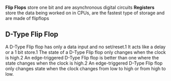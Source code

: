 **Flip Flops** store one bit and are asynchronous digital circuits
**Registers** store the data being worked on in CPUs, are the fastest type of storage and are made of flipflops

## D-Type Flip Flop
A D-Type Flip flop has only a data input and no set/reset.1 It acts like a delay or a 1 bit store.1 The state of a D-Type Flip flop only changes when the clock is high.2 An edge-triggered D-Type Flip flop is better than one where the state changes when the clock is high.2 An edge-triggered D-Type Flip flop only changes state when the clock changes from low to high or from high to low. 